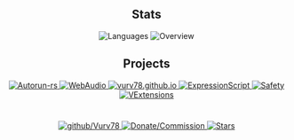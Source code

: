 <h2 align="center"> Stats </h2>
<p align="center">
  <img src="https://github-readme-stats.vercel.app/api/top-langs/?username=Vurv78&amp;langs_count=8&amp;layout=compact&amp;theme=light&amp;hide_border=true&amp;hide=golo&amp;bg_color=0000&amp;text_color=666666" alt="Languages">

  <img src="https://github-readme-stats.vercel.app/api?username=Vurv78&amp;show_icons=true&amp;theme=light&amp;card_width=50&amp;include_all_commits=true&amp;count_private=true&amp;hide_title=true&amp;hide_border=true&amp;bg_color=0000&amp;text_color=666666" alt="Overview">
</p>


<h2 align="center"> Projects </h2>
<p align="center">
  <a href="https://github.com/Vurv78/Autorun-rs">
    <img src="https://github-readme-stats.vercel.app/api/pin/?username=Vurv78&amp;repo=Autorun-rs&amp;hide_border=true&amp;bg_color=0000&amp;text_color=666666" alt="Autorun-rs">
  </a>

  <a href="https://github.com/Vurv78/WebAudio">
    <img src="https://github-readme-stats.vercel.app/api/pin/?username=Vurv78&amp;repo=WebAudio&amp;hide_border=true&amp;bg_color=0000&amp;text_color=666666" alt="WebAudio">
  </a>

  <a href="https://github.com/Vurv78/vurv78.github.io">
    <img src="https://github-readme-stats.vercel.app/api/pin/?username=Vurv78&amp;repo=vurv78.github.io&amp;hide_border=true&amp;bg_color=0000&amp;text_color=666666" alt="vurv78.github.io">
  </a>

  <a href="https://github.com/Vurv78/ExpressionScript">
    <img src="https://github-readme-stats.vercel.app/api/pin/?username=Vurv78&amp;repo=ExpressionScript&amp;hide_border=true&amp;bg_color=0000&amp;text_color=666666" alt="ExpressionScript">
  </a>

  <a href="https://github.com/Vurv78/Safety">
    <img src="https://github-readme-stats.vercel.app/api/pin/?username=Vurv78&amp;repo=Safety&amp;hide_border=true&amp;bg_color=0000&amp;text_color=666666" alt="Safety">
  </a>

  <a href="https://github.com/Vurv78/VExtensions">
    <img src="https://github-readme-stats.vercel.app/api/pin/?username=Vurv78&amp;repo=VExtensions&amp;hide_border=true&amp;bg_color=0000&amp;text_color=666666" alt="VExtensions">
  </a>
</p>


#
<p align="center">
  <a href="https://discord.gg/yXKMt2XUXm">
    <img src="https://img.shields.io/discord/824727565948157963?label=Discord&amp;logo=discord&amp;logoColor=ffffff&amp;labelColor=7289DA&amp;color=2c2f33" alt="github/Vurv78"/>
  </a>

  <a align="center" href="https://donate.lol/btc/bc1qs339myy5u2cpauvm3xf79y40u4gfp40pzc6md32vzn6zr3zkdrdspnfy4d">
    <img src="https://img.shields.io/badge/donate.lol-%3C3-red?logo=bitcoin" alt="Donate/Commission">
  </a>

  <a href="https://github.com/Vurv78?tab=repositories&amp;q=&amp;type=source&amp;language=&amp;sort=stargazers">
    <img src="https://img.shields.io/github/stars/Vurv78?affiliations=OWNER&amp;color=yellow&amp;label=Stars&amp;logo=Github&amp;style=flat" alt="Stars">
  </a>
</p>